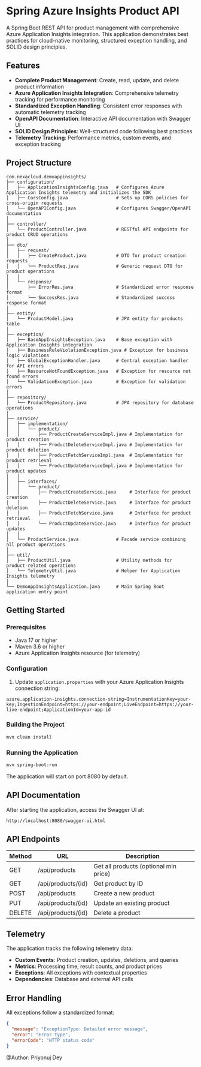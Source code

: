 # Spring Azure Insights Product API

A Spring Boot REST API for product management with comprehensive Azure Application Insights integration. This application demonstrates best practices for cloud-native monitoring, structured exception handling, and SOLID design principles.

## Features

- **Complete Product Management**: Create, read, update, and delete product information
- **Azure Application Insights Integration**: Comprehensive telemetry tracking for performance monitoring
- **Standardized Exception Handling**: Consistent error responses with automatic telemetry tracking
- **OpenAPI Documentation**: Interactive API documentation with Swagger UI
- **SOLID Design Principles**: Well-structured code following best practices
- **Telemetry Tracking**: Performance metrics, custom events, and exception tracking

## Project Structure

```
com.nexacloud.demoappinsights/
├── configuration/
│   ├── ApplicationInsightsConfig.java   # Configures Azure Application Insights telemetry and initializes the SDK
│   ├── CorsConfig.java                  # Sets up CORS policies for cross-origin requests
│   └── OpenAPIConfig.java               # Configures Swagger/OpenAPI documentation
│
├── controller/
│   └── ProductController.java           # RESTful API endpoints for product CRUD operations
│
├── dto/
│   ├── request/
│   │   ├── CreateProduct.java           # DTO for product creation requests
│   │   └── ProductReq.java              # Generic request DTO for product operations
│   │
│   └── response/
│       ├── ErrorRes.java                # Standardized error response format
│       └── SuccessRes.java              # Standardized success response format
│
├── entity/
│   └── ProductModel.java                # JPA entity for products table
│
├── exception/
│   ├── BaseAppInsightsException.java    # Base exception with Application Insights integration
│   ├── BusinessRuleViolationException.java # Exception for business logic violations
│   ├── GlobalExceptionHandler.java      # Central exception handler for API errors
│   ├── ResourceNotFoundException.java   # Exception for resource not found errors
│   └── ValidationException.java         # Exception for validation errors
│
├── repository/
│   └── ProductRepository.java           # JPA repository for database operations
│
├── service/
│   ├── implementation/
│   │   └── product/
│   │       ├── ProductCreateServiceImpl.java # Implementation for product creation
│   │       ├── ProductDeleteServiceImpl.java # Implementation for product deletion
│   │       ├── ProductFetchServiceImpl.java  # Implementation for product retrieval
│   │       └── ProductUpdateServiceImpl.java # Implementation for product updates
│   │
│   ├── interfaces/
│   │   └── product/
│   │       ├── ProductCreateService.java     # Interface for product creation
│   │       ├── ProductDeleteService.java     # Interface for product deletion
│   │       ├── ProductFetchService.java      # Interface for product retrieval
│   │       └── ProductUpdateService.java     # Interface for product updates
│   │
│   └── ProductService.java              # Facade service combining all product operations
│
├── util/
│   ├── ProductUtil.java                 # Utility methods for product-related operations
│   └── TelemetryUtil.java               # Helper for Application Insights telemetry
│
└── DemoAppInsightsApplication.java      # Main Spring Boot application entry point
```

## Getting Started

### Prerequisites

- Java 17 or higher
- Maven 3.6 or higher
- Azure Application Insights resource (for telemetry)

### Configuration

1. Update `application.properties` with your Azure Application Insights connection string:

```properties
azure.application-insights.connection-string=InstrumentationKey=your-key;IngestionEndpoint=https://your-endpoint;LiveEndpoint=https://your-live-endpoint;ApplicationId=your-app-id
```

### Building the Project

```bash
mvn clean install
```

### Running the Application

```bash
mvn spring-boot:run
```

The application will start on port 8080 by default.

## API Documentation

After starting the application, access the Swagger UI at:

```
http://localhost:8080/swagger-ui.html
```

## API Endpoints

| Method | URL                    | Description                           |
|--------|------------------------|---------------------------------------|
| GET    | /api/products          | Get all products (optional min price) |
| GET    | /api/products/{id}     | Get product by ID                     |
| POST   | /api/products          | Create a new product                  |
| PUT    | /api/products/{id}     | Update an existing product            |
| DELETE | /api/products/{id}     | Delete a product                      |

## Telemetry

The application tracks the following telemetry data:

- **Custom Events**: Product creation, updates, deletions, and queries
- **Metrics**: Processing time, result counts, and product prices
- **Exceptions**: All exceptions with contextual properties
- **Dependencies**: Database and external API calls

## Error Handling

All exceptions follow a standardized format:

```json
{
  "message": "ExceptionType: Detailed error message",
  "error": "Error type",
  "errorCode": "HTTP status code"
}
```

@Author: Priyonuj Dey